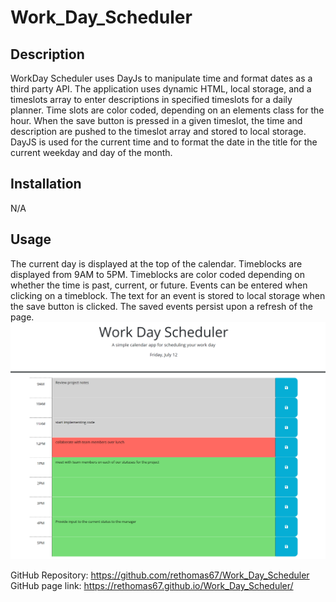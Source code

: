 # Work_Day_Scheduler

## Description

WorkDay Scheduler uses DayJs to manipulate time and format dates as a third party API. The application uses dynamic HTML, local storage, and a timeslots array to enter descriptions in specified timeslots for a daily planner. Time slots are color coded, depending on an elements class for the hour. When the save button is pressed in a given timeslot, the time and description are pushed to the timeslot array and stored to local storage. DayJS is used for the current time and to format the date in the title for the current weekday and day of the month.

## Installation

N/A

## Usage

The current day is displayed at the top of the calendar. Timeblocks are displayed from 9AM to 5PM. Timeblocks are color coded depending on whether the time is past, current, or future. Events can be entered when clicking on a timeblock. The text for an event is stored to local storage when the save button is clicked. The saved events persist upon a refresh of the page.
![alt text](image.png)

GitHub Repository: https://github.com/rethomas67/Work_Day_Scheduler
GitHub page link: https://rethomas67.github.io/Work_Day_Scheduler/
